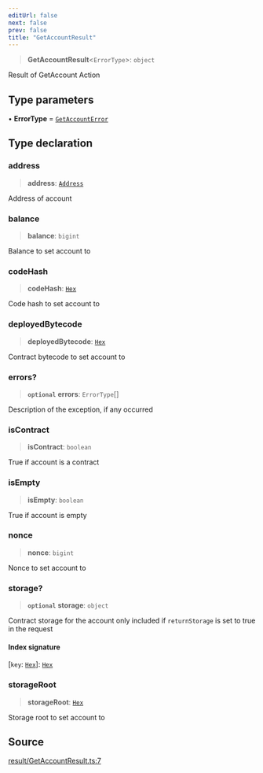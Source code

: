 ```yaml
---
editUrl: false
next: false
prev: false
title: "GetAccountResult"
---
```


> **GetAccountResult**\<`ErrorType`\>: `object`

Result of GetAccount Action

## Type parameters

• **ErrorType** = [`GetAccountError`](/reference/errors/type-aliases/getaccounterror/)

## Type declaration

### address

> **address**: [`Address`](/reference/tevm/actions-types/type-aliases/address/)

Address of account

### balance

> **balance**: `bigint`

Balance to set account to

### codeHash

> **codeHash**: [`Hex`](/reference/tevm/actions-types/type-aliases/hex/)

Code hash to set account to

### deployedBytecode

> **deployedBytecode**: [`Hex`](/reference/tevm/actions-types/type-aliases/hex/)

Contract bytecode to set account to

### errors?

> **`optional`** **errors**: `ErrorType`[]

Description of the exception, if any occurred

### isContract

> **isContract**: `boolean`

True if account is a contract

### isEmpty

> **isEmpty**: `boolean`

True if account is empty

### nonce

> **nonce**: `bigint`

Nonce to set account to

### storage?

> **`optional`** **storage**: `object`

Contract storage for the account
only included if `returnStorage` is set to true in the request

#### Index signature

 \[`key`: [`Hex`](/reference/tevm/actions-types/type-aliases/hex/)\]: [`Hex`](/reference/tevm/actions-types/type-aliases/hex/)

### storageRoot

> **storageRoot**: [`Hex`](/reference/tevm/actions-types/type-aliases/hex/)

Storage root to set account to

## Source

[result/GetAccountResult.ts:7](https://github.com/evmts/tevm-monorepo/blob/main/packages/actions-types/src/result/GetAccountResult.ts#L7)
